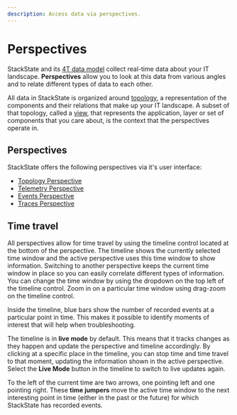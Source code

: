 ```yaml
---
description: Access data via perspectives.
---
```


# Perspectives

StackState and its [4T data model](4t_data_model.md) collect real-time data about your IT landscape. **Perspectives** allow you to look at this data from various angles and to relate different types of data to each other.

All data in StackState is organized around [topology](4t_data_model.md#topology), a representation of the components and their relations that make up your IT landscape. A subset of that topology, called a [view](../views/), that represents the application, layer or set of components that you care about, is the context that the perspectives operate in.

## Perspectives

StackState offers the following perspectives via it's user interface:

* [Topology Perspective](../views/topology-perspective.md)
* [Telemetry Perspective](../views/telemetry-perspective.md)
* [Events Perspective](../views/events_perspective.md)
* [Traces Perspective](../views/traces-perspective.md)

## Time travel

All perspectives allow for time travel by using the timeline control located at the bottom of the perspective. The timeline shows the currently selected time window and the active perspective uses this time window to show information. Switching to another perspective keeps the current time window in place so you can easily correlate different types of information. You can change the time window by using the dropdown on the top left of the timeline control. Zoom in on a particular time window using drag-zoom on the timeline control.

Inside the timeline, blue bars show the number of recorded events at a particular point in time. This makes it possible to identify moments of interest that will help when troubleshooting.

The timeline is in **live mode** by default. This means that it tracks changes as they happen and update the perspective and timeline accordingly. By clicking at a specific place in the timeline, you can stop time and time travel to that moment, updating the information shown in the active perspective. Select the **Live Mode** button in the timeline to switch to live updates again.

To the left of the current time are two arrows, one pointing left and one pointing right. These **time jumpers** move the active time window to the next interesting point in time \(either in the past or the future\) for which StackState has recorded events.

